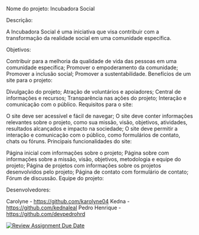 Nome do projeto: Incubadora Social

Descrição:

A Incubadora Social é uma iniciativa que visa contribuir com a transformação da realidade social em uma comunidade específica. 

Objetivos:

Contribuir para a melhoria da qualidade de vida das pessoas em uma comunidade específica;
Promover o empoderamento da comunidade;
Promover a inclusão social;
Promover a sustentabilidade.
Benefícios de um site para o projeto:

Divulgação do projeto;
Atração de voluntários e apoiadores;
Central de informações e recursos;
Transparência nas ações do projeto;
Interação e comunicação com o público.
Requisitos para o site:

O site deve ser acessível e fácil de navegar;
O site deve conter informações relevantes sobre o projeto, como sua missão, visão, objetivos, atividades, resultados alcançados e impacto na sociedade;
O site deve permitir a interação e comunicação com o público, como formulários de contato, chats ou fóruns.
Principais funcionalidades do site:

Página inicial com informações sobre o projeto;
Página sobre com informações sobre a missão, visão, objetivos, metodologia e equipe do projeto;
Página de projetos com informações sobre os projetos desenvolvidos pelo projeto;
Página de contato com formulário de contato;
Fórum de discussão.
Equipe do projeto:

Desenvolvedores:

Carolyne - https://github.com/karolyne04
Kedna - https://github.com/kednaleal
Pedro Henrique - https://github.com/devpedrohrd

[![Review Assignment Due Date](https://classroom.github.com/assets/deadline-readme-button-24ddc0f5d75046c5622901739e7c5dd533143b0c8e959d652212380cedb1ea36.svg)](https://classroom.github.com/a/nKO5RxKD)
